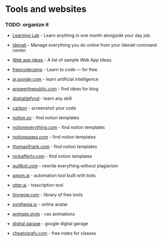 # Tools and websites


### TODO: organize it

- [Learning Lab](https://learn.uno/) - Learn anything in one month alongside your day job.
- [Idenati](https://idenati.com/about) - Manage everything you do online from your Idenati command center.
- [Web app ideas](https://flaviocopes.com/sample-app-ideas/) - A list of sample Web App Ideas.
- [freecodecamp](https://www.freecodecamp.org/) - Learn to code — for free.
- [ai.google.com](https://ai.google.com) - learn artificial intelligence
- [answerthepublic.com](https://answerthepublic.com) - find ideas for blog
- [digitaldefynd](https://digitaldefynd.com) - learn any skill
- [carbon](https://carbon.com) - screenshot your code
- [notion.so](https://notion.so) - find notion templates


- [notioneverything.com](https://notioneverything.com) - find notion templates
- [notionpages.com](https://notionpages.com) - find notion templates
- [thomasjfrank.com](https://thomasjfrank.com) - find notion templates
- [nickafferty.com](https://nickafferty.com) - find notion templates
- [quillbot.com](https://quillbot.com) - rewrite everything without plagiarism
- [axiom.ai](https://axiom.ai) - automation tool built with bots
- [otter.ai](https://otter.ai) - trascription tool

- [tinywow.com](https://tinywow.com) - library of free tools
- [synthesia.io](https://synthesia.io) - online avatar
- [animate.style](https://animate.style) - css animations
- [digital garage](https://learndigital.withgoogle.com/digitalgarage/) - google digital garage
- [cheatografy.com](https://cheatografy.com) - free notes for classes

